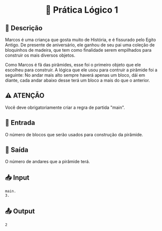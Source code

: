 <h1 align="center">
  <p> 🎈 Prática Lógico 1 </p>
</h1>

## 📝 Descrição

Marcos é uma criança que gosta muito de História, e é fissurado pelo Egito Antigo.
De presente de aniversário, ele ganhou de seu pai uma coleção de bloquinhos de madeira, que tem como finalidade 
serem empilhados para construir os mais diversos objetos.

Como Marcos é fã das pirâmides, esse foi o primeiro objeto que ele escolheu para construir. A lógica que ele 
usou para contruir a pirâmide foi a seguinte: No andar mais alto
sempre haverá apenas um bloco, dái em diante, cada andar abaixo desse terá um bloco a mais do que o anterior.

## ⚠️ ATENÇÃO

Você deve obrigatoriamente criar a regra de partida "main".

## 📌 Entrada

O número de blocos que serão usados para construção da pirâmide.

## 📌 Saída

O número de andares que a pirâmide terá.

## 📥 Input

```
main.
3.
```

## 📤 Output

```
2
```
